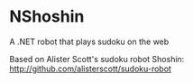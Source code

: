 NShoshin
============

A .NET robot that plays sudoku on the web

Based on Alister Scott's sudoku robot Shoshin: http://github.com/alisterscott/sudoku-robot